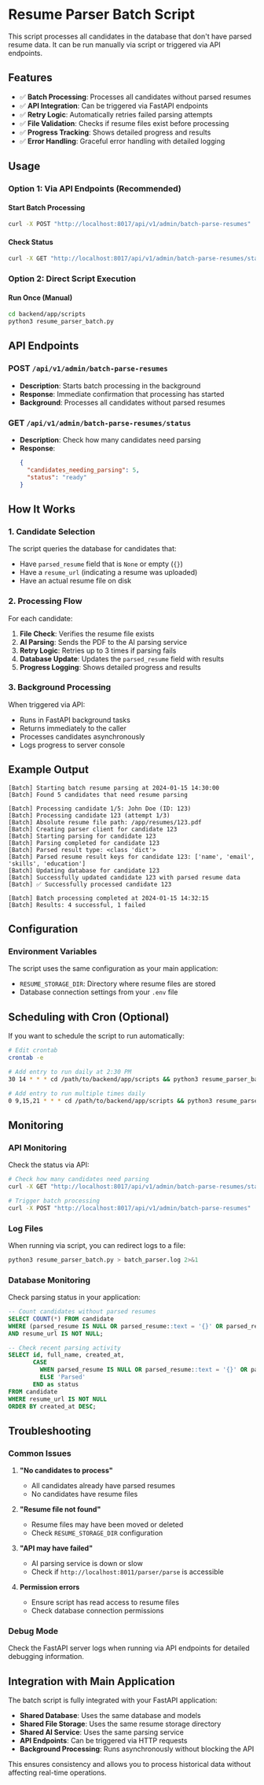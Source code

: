 # Resume Parser Batch Script

This script processes all candidates in the database that don't have parsed resume data. It can be run manually via script or triggered via API endpoints.

## Features

- ✅ **Batch Processing**: Processes all candidates without parsed resumes
- ✅ **API Integration**: Can be triggered via FastAPI endpoints
- ✅ **Retry Logic**: Automatically retries failed parsing attempts
- ✅ **File Validation**: Checks if resume files exist before processing
- ✅ **Progress Tracking**: Shows detailed progress and results
- ✅ **Error Handling**: Graceful error handling with detailed logging

## Usage

### Option 1: Via API Endpoints (Recommended)

#### Start Batch Processing
```bash
curl -X POST "http://localhost:8017/api/v1/admin/batch-parse-resumes"
```

#### Check Status
```bash
curl -X GET "http://localhost:8017/api/v1/admin/batch-parse-resumes/status"
```

### Option 2: Direct Script Execution

#### Run Once (Manual)
```bash
cd backend/app/scripts
python3 resume_parser_batch.py
```

## API Endpoints

### POST `/api/v1/admin/batch-parse-resumes`
- **Description**: Starts batch processing in the background
- **Response**: Immediate confirmation that processing has started
- **Background**: Processes all candidates without parsed resumes

### GET `/api/v1/admin/batch-parse-resumes/status`
- **Description**: Check how many candidates need parsing
- **Response**: 
  ```json
  {
    "candidates_needing_parsing": 5,
    "status": "ready"
  }
  ```

## How It Works

### 1. **Candidate Selection**
The script queries the database for candidates that:
- Have `parsed_resume` field that is `None` or empty (`{}`)
- Have a `resume_url` (indicating a resume was uploaded)
- Have an actual resume file on disk

### 2. **Processing Flow**
For each candidate:
1. **File Check**: Verifies the resume file exists
2. **AI Parsing**: Sends the PDF to the AI parsing service
3. **Retry Logic**: Retries up to 3 times if parsing fails
4. **Database Update**: Updates the `parsed_resume` field with results
5. **Progress Logging**: Shows detailed progress and results

### 3. **Background Processing**
When triggered via API:
- Runs in FastAPI background tasks
- Returns immediately to the caller
- Processes candidates asynchronously
- Logs progress to server console

## Example Output

```
[Batch] Starting batch resume parsing at 2024-01-15 14:30:00
[Batch] Found 5 candidates that need resume parsing

[Batch] Processing candidate 1/5: John Doe (ID: 123)
[Batch] Processing candidate 123 (attempt 1/3)
[Batch] Absolute resume file path: /app/resumes/123.pdf
[Batch] Creating parser client for candidate 123
[Batch] Starting parsing for candidate 123
[Batch] Parsing completed for candidate 123
[Batch] Parsed result type: <class 'dict'>
[Batch] Parsed resume result keys for candidate 123: ['name', 'email', 'skills', 'education']
[Batch] Updating database for candidate 123
[Batch] Successfully updated candidate 123 with parsed resume data
[Batch] ✅ Successfully processed candidate 123

[Batch] Batch processing completed at 2024-01-15 14:32:15
[Batch] Results: 4 successful, 1 failed
```

## Configuration

### Environment Variables
The script uses the same configuration as your main application:
- `RESUME_STORAGE_DIR`: Directory where resume files are stored
- Database connection settings from your `.env` file

## Scheduling with Cron (Optional)

If you want to schedule the script to run automatically:

```bash
# Edit crontab
crontab -e

# Add entry to run daily at 2:30 PM
30 14 * * * cd /path/to/backend/app/scripts && python3 resume_parser_batch.py

# Add entry to run multiple times daily
0 9,15,21 * * * cd /path/to/backend/app/scripts && python3 resume_parser_batch.py
```

## Monitoring

### API Monitoring
Check the status via API:
```bash
# Check how many candidates need parsing
curl -X GET "http://localhost:8017/api/v1/admin/batch-parse-resumes/status"

# Trigger batch processing
curl -X POST "http://localhost:8017/api/v1/admin/batch-parse-resumes"
```

### Log Files
When running via script, you can redirect logs to a file:
```bash
python3 resume_parser_batch.py > batch_parser.log 2>&1
```

### Database Monitoring
Check parsing status in your application:
```sql
-- Count candidates without parsed resumes
SELECT COUNT(*) FROM candidate 
WHERE (parsed_resume IS NULL OR parsed_resume::text = '{}' OR parsed_resume::text = 'null') 
AND resume_url IS NOT NULL;

-- Check recent parsing activity
SELECT id, full_name, created_at, 
       CASE 
         WHEN parsed_resume IS NULL OR parsed_resume::text = '{}' OR parsed_resume::text = 'null' THEN 'Not Parsed'
         ELSE 'Parsed'
       END as status
FROM candidate 
WHERE resume_url IS NOT NULL 
ORDER BY created_at DESC;
```

## Troubleshooting

### Common Issues

1. **"No candidates to process"**
   - All candidates already have parsed resumes
   - No candidates have resume files

2. **"Resume file not found"**
   - Resume files may have been moved or deleted
   - Check `RESUME_STORAGE_DIR` configuration

3. **"API may have failed"**
   - AI parsing service is down or slow
   - Check if `http://localhost:8011/parser/parse` is accessible

4. **Permission errors**
   - Ensure script has read access to resume files
   - Check database connection permissions

### Debug Mode
Check the FastAPI server logs when running via API endpoints for detailed debugging information.

## Integration with Main Application

The batch script is fully integrated with your FastAPI application:
- **Shared Database**: Uses the same database and models
- **Shared File Storage**: Uses the same resume storage directory
- **Shared AI Service**: Uses the same parsing service
- **API Endpoints**: Can be triggered via HTTP requests
- **Background Processing**: Runs asynchronously without blocking the API

This ensures consistency and allows you to process historical data without affecting real-time operations. 